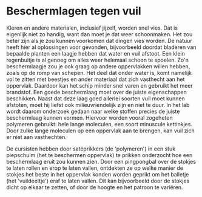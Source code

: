# Beschermlagen tegen vuil
Kleren en andere materialen, inclusief jijzelf, worden snel vies. Dat is eigenlijk niet zo handig, want dan moet je dat weer schoonmaken. Het zou beter zijn als je zou kunnen voorkomen dat dingen vies worden. De natuur heeft hier al oplossingen voor gevonden, bijvoorbeeld doordat bladeren van bepaalde planten een laagje hebben dat water en vuil afstoot. Een klein regenbuitje is al genoeg om alles weer helemaal schoon te spoelen. Zo'n beschermlaagje zou je ook graag op andere oppervlakken willen hebben, zoals op de romp van schepen. Het deel dat onder water is, komt namelijk vol te zitten met beestjes en ander materiaal dat zich vasthecht aan het oppervlak. Daardoor kan het schip minder snel varen en gebruikt het meer brandstof. Een goede beschermlaag moet over de juiste eigenschappen beschikken. Naast dat deze laag goed allerlei soorten vuil moet kunnen afstoten, moet hij liefst ook milieuvriendelijk zijn en niet te duur. In het lab wordt daarom onderzoek gedaan naar welke stoffen precies de juiste beschermlaag kunnen vormen. Hiervoor worden vooral zogeheten polymeren gebruikt: hele lange moleculen, een soort minuscule kettinkjes. Door zulke lange moleculen op een oppervlak aan te brengen, kan vuil zich er niet aan vasthechten.

De cursisten hebben door satéprikkers (de 'polymeren') in een stuk piepschuim (het te beschermen oppervlak) te prikken onderzocht hoe een beschermlaag eruit zou kunnen zien. Door een pingpongbal over de stokjes te laten rollen en erop te laten vallen, ontdekten ze op welke manier de stokjes het beste in het oppervlak konden worden geprikt om het balletje (het 'vuildeeltje') eraf te laten vallen. Dit kan bijvoorbeeld door de stokjes dicht op elkaar te zetten, of door de hoogte en het patroon te variëren.
